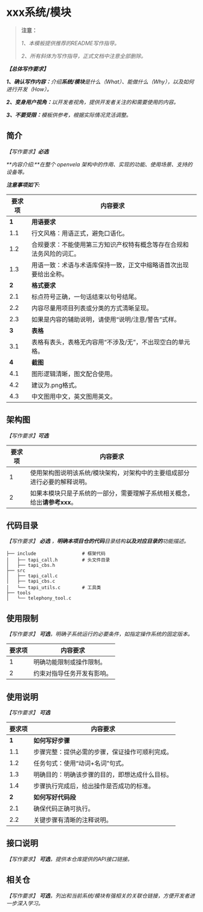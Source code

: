# xxx系统/模块

> **注意：**
>
> _1、本模板提供推荐的README写作指导。_
>
> _2、所有斜体为写作指导，正式文档中注意全部删除。_

**_【总体写作要求】_**

**_1、确认写作内容：_**_介绍**系统/模块**是什么（What）、能做什么（Why），以及如何进行开发（How）。_

**_2、变身用户视角：_**_以开发者视角，提供开发者关注的和需要使用的内容。_

**_3、不要受限：_**_模板供参考，根据实际情况灵活调整。_

## 简介

_【写作要求】**必选**_

_**内容介绍:**在整个 openvela 架构中的作用、实现的功能、使用场景、支持的设备等。_

_**注意事项如下:**_

| 要求项 | 内容要求 |
| -------- | -------- |
| **1** | **用语要求** |
| 1.1 | 行文风格：用语正式，避免口语化。 |
| 1.2 | 合规要求：不能使用第三方知识产权特有概念等存在合规和法务风险的词汇。 |
| 1.3 | 用语一致：术语与术语库保持一致，正文中缩略语首次出现要给出全称。 |
| **2** | **格式要求** |
| 2.1 | 标点符号正确，一句话结束以句号结尾。 |
| 2.2 | 内容尽量用项目列表或分类的方式清晰呈现。|
| 2.3 | 如果是内容的辅助说明，请使用“说明/注意/警告”式样。 |
| **3** | **表格** |
| 3.1 | 表格有表头，表格无内容用“不涉及/无”，不出现空白的单元格。 |
| **4** | **截图** |
| 4.1 | 图形逻辑清晰，图文配合使用。 |
| 4.2 | 建议为.png格式。 |
| 4.3 | 中文图用中文，英文图用英文。 |

## 架构图

_【写作要求】**可选**_

| 要求项 | 内容要求 |
| -------- | -------- |
| 1 | 使用架构图说明该系统/模块架构，对架构中的主要组成部分进行必要的解释说明。 |
| 2 | 如果本模块只是子系统的一部分，需要理解子系统相关概念，给出**请参考xxx**。 |

## 代码目录

_【写作要求】  **必选** ，**明确本项目仓的代码**目录结构**以及对应目录的**功能描述。_

```tree
├── include                 # 框架代码
│   ├── tapi_call.h         # 头文件目录
│   ├── tapi_cbs.h
├── src
│   ├── tapi_call.c
│   ├── tapi_cbs.c
│   └── tapi_utils.c        # 工具类
├── tools
│   └── telephony_tool.c
```

## 使用限制

_【写作要求】  **可选**，明确子系统运行的必要条件，如指定操作系统的固定版本。_

| 要求项 | 内容要求 |
| -------- | -------- |
| 1 | 明确功能限制或操作限制。 |
| 2 | 约束对指导任务开发有影响。 |

## 使用说明

_【写作要求】  **可选**_

| 要求项 | 内容要求 |
| -------- | -------- |
| **1** | **如何写好步骤** |
| 1.1 | 步骤完整：提供必需的步骤，保证操作可顺利完成。 |
| 1.2 | 任务句式：使用“动词+名词”句式。 |
| 1.3 | 明确目的：明确该步骤的目的，即想达成什么目标。 |
| 1.4 | 步骤执行完成后，给出操作是否成功的标准。 |
| **2** | **如何写好代码段** |
| 2.1 | 确保代码正确可执行。 |
| 2.2 | 关键步骤有清晰的注释说明。 |


## 接口说明

_【写作要求】 **可选**，提供本仓库提供的API接口链接。_

## 相关仓

_【写作要求】  **可选**，列出和当前系统/模块有强相关的关联仓链接，方便开发者进一步深入学习。_
